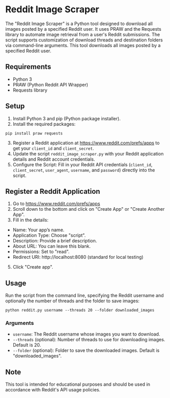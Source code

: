 # Reddit Image Scraper

The "Reddit Image Scraper" is a Python tool designed to download all images posted by a specified Reddit user. It uses PRAW and the Requests library to automate image retrieval from a user's Reddit submissions. The script supports customization of download threads and destination folders via command-line arguments.
This tool downloads all images posted by a specified Reddit user.

## Requirements

- Python 3
- PRAW (Python Reddit API Wrapper)
- Requests library

## Setup

1. Install Python 3 and pip (Python package installer).
2. Install the required packages:

```
pip install praw requests
```

3. Register a Reddit application at https://www.reddit.com/prefs/apps to get your `client_id` and `client_secret`.
4. Update the script `reddit_image_scraper.py` with your Reddit application details and Reddit account credentials.
5. Configure the Script: Fill in your Reddit API credentials (`client_id`, `client_secret`, `user_agent`, `username`, and `password`) directly into the script. 

## Register a Reddit Application
1. Go to https://www.reddit.com/prefs/apps
2. Scroll down to the bottom and click on "Create App" or "Create Another App".
3. Fill in the details:
- Name: Your app’s name.
- Application Type: Choose "script".
- Description: Provide a brief description.
- About URL: You can leave this blank.
- Permissions: Set to "read".
- Redirect URI: http://localhost:8080 (standard for local testing)
5. Click "Create app".

## Usage

Run the script from the command line, specifying the Reddit username and optionally the number of threads and the folder to save images:

```
python reddit.py username --threads 20 --folder downloaded_images
```


### Arguments

- `username`: The Reddit username whose images you want to download.
- `--threads` (optional): Number of threads to use for downloading images. Default is 20.
- `--folder` (optional): Folder to save the downloaded images. Default is "downloaded_images".

## Note

This tool is intended for educational purposes and should be used in accordance with Reddit's API usage policies.

